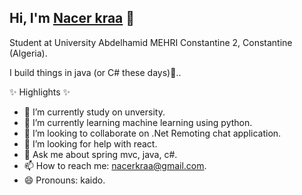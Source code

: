 Hi, I'm [Nacer kraa](https://www.nacerkraa.me) 👋
--------------------------------------------------------------------------------------------------------------------------

<!--
**nacerkraa/nacerkraa** is a ✨ _special_ ✨ repository because its `README.md` (this file) appears on your GitHub profile.

Here are some ideas to get you started:

- 🔭 I’m currently working on ......
- 🌱 I’m currently learning ...
- 👯 I’m looking to collaborate on ......
- 🤔 I’m looking for help with ...
- 💬 Ask me about ...
- 📫 How to reach me: ...
- 😄 Pronouns: ...
- ⚡ Fun fact: ...
-->

Student at University Abdelhamid MEHRI Constantine 2, Constantine (Algeria).

I build things in java (or C# these days)💚..

✨ Highlights ✨

- 🔭 I’m currently study on unversity.
- 🌱 I’m currently learning machine learning using python.
- 👯 I’m looking to collaborate on .Net Remoting chat application.
- 🤔 I’m looking for help with react.
- 💬 Ask me about spring mvc, java, c#.
- 📫 How to reach me: nacerkraa@gmail.com.
- 😄 Pronouns: kaido.
